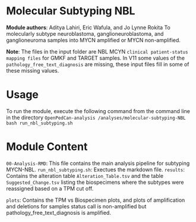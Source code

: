 # Molecular Subtyping NBL
**Module authors**: Aditya Lahiri, Eric Wafula, and Jo Lynne Rokita
To molecularly subtype neuroblastoma, ganglioneuroblastoma, and ganglioneuroma samples into MYCN amplified or MYCN non-amplified.

**Note**: The files in the input folder are NBL MCYN `clinical patient-status mapping files` for GMKF and TARGET samples. In V11 some values of the `pathology_free_text_diagnosis` are missing, these input files fill in some of these missing values. 

# Usage
To run the module, execute the following command from the command line in the directory `OpenPedCan-analysis
/analyses/molecular-subtyping-NBL` `bash run_nbl_subtyping.sh `
# Module Content
`00-Analysis-RMD`: This file contains the main analysis pipeline for subtyping MYCN-NBL.
`run_nbl_subtyping.sh`: Exectues the markdown file.
`results`: Contains the alteration table `Alteration_Table.tsv` and the table `Suggested_Change.tsv` listing the biospecimens where the subtypes were reassigned based on a TPM cut off.

`plots`: Contains the TPM vs Biospecimen plots, and plots of amplification and deletions for samples status call is non-amplified but pathology_free_text_diagnosis is amplified. 